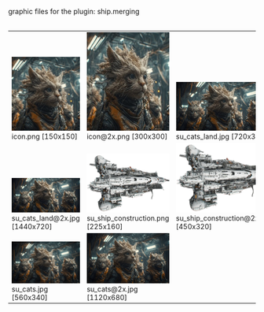 graphic files for the plugin: ship.merging<br>
<br>
<table>
	<tr valign="bottom">
		<td><a href="https://github.com/zuckung/endless-sky-plugins/blob/main/myplugins/ship.merging/icon.png"><img src="https://raw.githubusercontent.com/zuckung/endless-sky-plugins/refs/heads/main/myplugins/ship.merging/icon.png" width="150" height="150"></a><br>
		icon.png [150x150]</td>
		<td><a href="https://github.com/zuckung/endless-sky-plugins/blob/main/myplugins/ship.merging/icon@2x.png"><img src="https://raw.githubusercontent.com/zuckung/endless-sky-plugins/refs/heads/main/myplugins/ship.merging/icon@2x.png" height="200"></a><br>
		icon@2x.png [300x300]</td>
		<td><a href="https://github.com/zuckung/endless-sky-plugins/blob/main/myplugins/ship.merging/images/land/su_cats_land.jpg"><img src="https://raw.githubusercontent.com/zuckung/endless-sky-plugins/refs/heads/main/myplugins/ship.merging/images/land/su_cats_land.jpg" width="200"></a><br>
		su_cats_land.jpg [720x360]</td>
	</tr>
	<tr valign="bottom">
		<td><a href="https://github.com/zuckung/endless-sky-plugins/blob/main/myplugins/ship.merging/images/land/su_cats_land@2x.jpg"><img src="https://raw.githubusercontent.com/zuckung/endless-sky-plugins/refs/heads/main/myplugins/ship.merging/images/land/su_cats_land@2x.jpg" width="200"></a><br>
		su_cats_land@2x.jpg [1440x720]</td>
		<td><a href="https://github.com/zuckung/endless-sky-plugins/blob/main/myplugins/ship.merging/images/planet/su_ship_construction.png"><img src="https://raw.githubusercontent.com/zuckung/endless-sky-plugins/refs/heads/main/myplugins/ship.merging/images/planet/su_ship_construction.png" width="200"></a><br>
		su_ship_construction.png [225x160]</td>
		<td><a href="https://github.com/zuckung/endless-sky-plugins/blob/main/myplugins/ship.merging/images/planet/su_ship_construction@2x.png"><img src="https://raw.githubusercontent.com/zuckung/endless-sky-plugins/refs/heads/main/myplugins/ship.merging/images/planet/su_ship_construction@2x.png" width="200"></a><br>
		su_ship_construction@2x.png [450x320]</td>
	</tr>
	<tr valign="bottom">
		<td><a href="https://github.com/zuckung/endless-sky-plugins/blob/main/myplugins/ship.merging/images/scene/su_cats.jpg"><img src="https://raw.githubusercontent.com/zuckung/endless-sky-plugins/refs/heads/main/myplugins/ship.merging/images/scene/su_cats.jpg" width="200"></a><br>
		su_cats.jpg [560x340]</td>
		<td><a href="https://github.com/zuckung/endless-sky-plugins/blob/main/myplugins/ship.merging/images/scene/su_cats@2x.jpg"><img src="https://raw.githubusercontent.com/zuckung/endless-sky-plugins/refs/heads/main/myplugins/ship.merging/images/scene/su_cats@2x.jpg" width="200"></a><br>
		su_cats@2x.jpg [1120x680]</td>
		<td></td>
	</tr>
</table>
